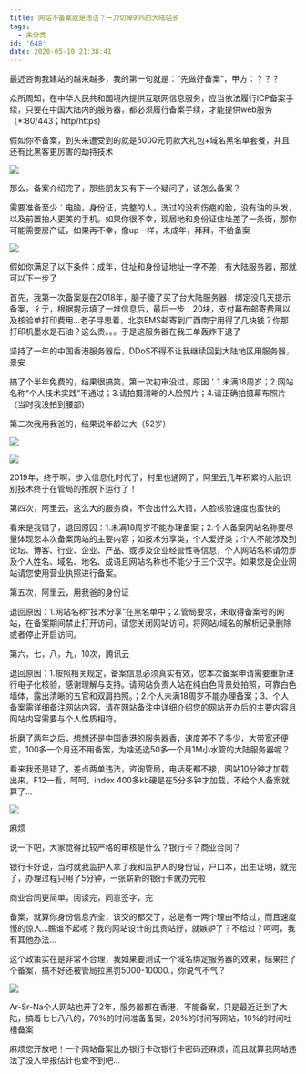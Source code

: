 ```yaml
---
title: 网站不备案就是违法？一刀切掉90%的大陆站长
tags:
  - 未分类
id: '648'
date: 2020-05-10 21:38:41
---
```


最近咨询我建站的越来越多，我的第一句就是：“先做好备案”，甲方：？？？

众所周知，在中华人民共和国境内提供互联网信息服务，应当依法履行ICP备案手续，只要在中国大陆内的服务器，都必须履行备案手续，才能提供web服务（\*:80/443；http/https)

假如你不备案，到头来遭受到的就是5000元罚款大礼包+域名黑名单套餐，并且还有比黑客更厉害的劫持技术

![](https://i0.hdslb.com/bfs/article/0374dd99dff867a96bbfe5ea0d1e602f3059c630.png)

那么，备案介绍完了，那些朋友又有下一个疑问了，该怎么备案？

需要准备至少：电脑，身份证，完整的人，洗过的没有伤疤的脸，没有油的头发，以及前置拍人更美的手机。如果你很不幸，现居地和身份证住址差了一条街，那你可能需要房产证，如果再不幸，像up一样，未成年，拜拜，不给备案

![](https://i0.hdslb.com/bfs/article/02db465212d3c374a43c60fa2625cc1caeaab796.png)

假如你满足了以下条件：成年，住址和身份证地址一字不差，有大陆服务器，那就可以下一步了

首先，我第一次备案是在2018年，脑子傻了买了台大陆服务器，绑定没几天提示备案，彳亍，根据提示填了一堆信息后，最后一步：20块，支付幕布邮寄费用以及核验单打印费用...老子寻思着，北京EMS邮寄到广西南宁用得了几块钱？你那打印机墨水是石油？这么贵。。。于是这服务器在我工单轰炸下退了

坚持了一年的中国香港服务器后，DDoS不得不让我继续回到大陆地区用服务器，景安

搞了个半年免费的，结果很搞笑，第一次初审没过，原因：1.未满18周岁；2.网站名称“个人技术实践”不通过；3.请拍摄清晰的人脸照片；4.请正确拍摄幕布照片（当时我没拍到腰部）

第二次我用我爸的，结果说年龄过大（52岁）

![](https://i0.hdslb.com/bfs/article/ddc6f9bdbb0a798f1333bbd296a4ba64df75ecd1.png)

![](https://i0.hdslb.com/bfs/article/736f11f4206de5da68bd352948436588c7d6a8bf.png)

2019年，终于啊，步入信息化时代了，村里也通网了，阿里云几年积累的人脸识别技术终于在管局的推脱下运行了！

第四次，阿里云，这么大的服务商，不会出什么大错，人脸核验速度也蛮快的

看来是我错了，退回原因：1.未满18周岁不能办理备案；2.个人备案网站名称要尽量体现您本次备案网站的主要内容；如技术分享类，个人爱好类；个人不能涉及到论坛、博客、行业、企业、产品、或涉及企业经营性等信息，个人网站名称请勿涉及个人姓名、域名、地名、成语且网站名称也不能少于三个汉字。如果您是企业网站请您使用营业执照进行备案。

第五次，阿里云，用我爸的身份证

退回原因：1.网站名称“技术分享”在黑名单中；2.管局要求，未取得备案号的网站，在备案期间禁止打开访问，请您关闭网站访问，将网站/域名的解析记录删除或者停止开启访问。

第六，七，八，九，10次，腾讯云

退回原因：1.按照相关规定，备案信息必须真实有效，您本次备案申请需要重新进行电子化核验，感谢理解与支持。请网站负责人站在纯白色背景处拍照，可靠白色墙体，露出清晰的五官和双肩拍照。；2.个人未满18周岁不能办理备案；3、个人备案需详细备注网站内容，请在网站备注中详细介绍您的网站开办后的主要内容且网站内容需要与个人性质相符。

折磨了两年之后，想想还是中国香港的服务器香，速度差不了多少，大带宽还便宜，100多一个月还不用备案，为啥还选50多一个月1M小水管的大陆服务器呢？

看来我还是错了，差点两单违法，咨询管局，电话死都不接，网站10分钟才加载出来，F12一看，呵呵，index 400多kb硬是在5分多钟才加载，不给个人备案就算了...

![](https://i0.hdslb.com/bfs/article/0117cbba35e51b0bce5f8c2f6a838e8a087e8ee7.png)

麻烦  

说一下吧，大家觉得比较严格的审核是什么？银行卡？商业合同？  

银行卡好说，当时就我监护人拿了我和监护人的身份证，户口本，出生证明，就完了，办理过程只用了5分钟，一张崭新的银行卡就办完啦

商业合同更简单，阅读完，同意签字，完

备案，就算你身份信息齐全，该交的都交了，总是有一两个理由不给过，而且速度慢的惊人...瞧谁不起呢？我的网站设计的比贵站好，就嫉妒了？不给过？呵呵，我有其他办法...

这个政策实在是非常不合理，我如果要测试一个域名绑定服务器的效果，结果拦了个备案，搞不好还被管局拉黑罚5000-10000.，你说气不气？

![](https://i0.hdslb.com/bfs/article/0117cbba35e51b0bce5f8c2f6a838e8a087e8ee7.png)

Ar-Sr-Na个人网站也开了2年，服务器都在香港，不能备案，只是最近迁到了大陆，搞着七七八八的，70%的时间准备备案，20%的时间写网站，10%的时间吐槽备案  

麻烦您开放吧！一个网站备案比办银行卡改银行卡密码还麻烦，而且就算我网站违法了没人举报估计也查不到吧...